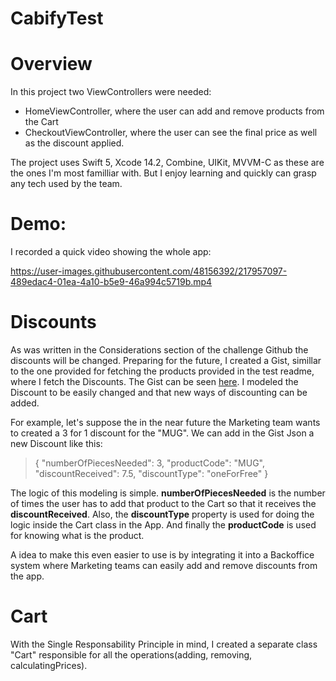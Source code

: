 # CabifyTest

# Overview
In this project two ViewControllers were needed:
- HomeViewController, where the user can add and remove products from the Cart
- CheckoutViewController, where the user can see the final price as well as the discount applied.

The project uses Swift 5, Xcode 14.2, Combine, UIKit, MVVM-C as these are the ones I'm most familliar with. But I enjoy learning and quickly can grasp any tech used by the team.

# Demo:
I recorded a quick video showing the whole app:


https://user-images.githubusercontent.com/48156392/217957097-489edac4-01ea-4a10-b5e9-46a994c5719b.mp4



# Discounts

As was written in the Considerations section of the challenge Github the discounts will be changed. Preparing for the future, I created a Gist,
simillar to the one provided for fetching the products provided in the test readme, where I fetch the Discounts. The Gist can be seen [here](https://gist.githubusercontent.com/pmrmoura/83a724e28ec78cac9ea930068681c78b/raw/b4966a5d64b6482605c21217ef03e13c6f5ee72d/Discounts.json).
I modeled the Discount to be easily changed and that new ways of discounting can be added.

For example, let's suppose the in the near future the Marketing team wants to created a 3 for 1 discount for the "MUG". We can add in the Gist Json a new Discount like this:

>  {
      "numberOfPiecesNeeded": 3,
      "productCode": "MUG",
      "discountReceived": 7.5,
      "discountType": "oneForFree"
  }
  
  The logic of this modeling is simple. **numberOfPiecesNeeded** is the number of times the user has to add that product to the Cart so that it receives the
  **discountReceived**. Also, the **discountType** property is used for doing the logic inside the Cart class in the App. And finally the **productCode** is used
  for knowing what is the product.
  
A idea to make this even easier to use is by integrating it into a Backoffice system where Marketing teams can easily add and remove discounts from the app.
  
  
# Cart

With the Single Responsability Principle in mind, I created a separate class "Cart" responsible for all the operations(adding, removing, calculatingPrices).
